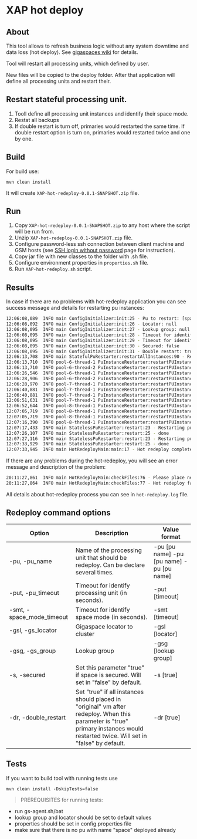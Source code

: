 XAP hot deploy
===

About
---
This tool allows to refresh business logic without any system downtime and data loss (hot deploy).
See [gigaspaces wiki] for details.

Tool will restart all processing units, which defined by user.

New files will be copied to the deploy folder. After that application will define all processing units and restart their.

Restart stateful processing unit.
---
1. Tooll define all processing unit instances and identify their space mode.
2. Restat all backups
3. If double restart is turn off, primaries would restarted the same time. If double restart option is turn on, primaries would restarted twice and one by one.

Build
---
For build use:

    mvn clean install 
It will create `XAP-hot-redeploy-0.0.1-SNAPSHOT.zip` file.

Run
---

1. Copy `XAP-hot-redeploy-0.0.1-SNAPSHOT.zip` to any host where the script will be run from. 
2. Unzip `XAP-hot-redeploy-0.0.1-SNAPSHOT.zip` file.
3. Configure password-less ssh connection between client machine and GSM hosts (see [SSH login without password] page for instruction).
4. Copy jar file with new classes to the folder with .sh file.
5. Configure environment properties in `properties.sh` file.
6. Run `XAP-hot-redeploy.sh` script.

Results
---
In case if there are no problems with hot-redeploy application you can see success message and details for restarting pu instances: 
```sh
12:06:08,089  INFO main ConfigInitializer:init:25 - Pu to restart: [space, cinema, mirror]
12:06:08,092  INFO main ConfigInitializer:init:26 - Locator: null
12:06:08,095  INFO main ConfigInitializer:init:27 - Lookup group: null
12:06:08,095  INFO main ConfigInitializer:init:28 - Timeout for identify pu: 100
12:06:08,095  INFO main ConfigInitializer:init:29 - Timeout for identify space mode: 100
12:06:08,095  INFO main ConfigInitializer:init:30 - Secured: false
12:06:08,095  INFO main ConfigInitializer:init:31 - Double restart: true
12:06:13,708  INFO main StatefulPuRestarter:restartAllInstances:90 - Restarting pu space with type STATEFUL
12:06:13,710  INFO pool-6-thread-1 PuInstanceRestarter:restartPUInstance:32 - restarting instance 1 on 127.0.0.1[127.0.0.1] GSC PID:7260 mode:backup...
12:06:13,710  INFO pool-6-thread-2 PuInstanceRestarter:restartPUInstance:32 - restarting instance 2 on 127.0.0.1[127.0.0.1] GSC PID:11464 mode:backup...
12:06:26,546  INFO pool-6-thread-1 PuInstanceRestarter:restartPUInstance:39 - done
12:06:28,906  INFO pool-6-thread-2 PuInstanceRestarter:restartPUInstance:39 - done
12:06:28,970  INFO pool-7-thread-1 PuInstanceRestarter:restartPUInstance:32 - restarting instance 2 on 127.0.0.1[127.0.0.1] GSC PID:7260 mode:primary...
12:06:40,881  INFO pool-7-thread-1 PuInstanceRestarter:restartPUInstance:39 - done
12:06:40,881  INFO pool-7-thread-1 PuInstanceRestarter:restartPUInstance:32 - restarting instance 1 on 127.0.0.1[127.0.0.1] GSC PID:11464 mode:primary...
12:06:51,631  INFO pool-7-thread-1 PuInstanceRestarter:restartPUInstance:39 - done
12:06:52,644  INFO pool-8-thread-1 PuInstanceRestarter:restartPUInstance:32 - restarting instance 1 on 127.0.0.1[127.0.0.1] GSC PID:7260 mode:primary...
12:07:05,719  INFO pool-8-thread-1 PuInstanceRestarter:restartPUInstance:39 - done
12:07:05,719  INFO pool-8-thread-1 PuInstanceRestarter:restartPUInstance:32 - restarting instance 2 on 127.0.0.1[127.0.0.1] GSC PID:11464 mode:primary...
12:07:16,390  INFO pool-8-thread-1 PuInstanceRestarter:restartPUInstance:39 - done
12:07:17,433  INFO main StatelessPuRestarter:restart:23 - Restarting pu cinema with type WEB
12:07:26,107  INFO main StatelessPuRestarter:restart:25 - done
12:07:27,116  INFO main StatelessPuRestarter:restart:23 - Restarting pu mirror with type MIRROR
12:07:33,929  INFO main StatelessPuRestarter:restart:25 - done
12:07:33,945  INFO main HotRedeployMain:main:17 - Hot redeploy completed successfully
```

If there are any problems during the hot-redeploy, you will see an error message and description of the problem:
```sh
20:11:27,861  INFO main HotRedeployMain:checkFiles:76 - Please place new files on all GSM machines and try again.
20:11:27,864  INFO main HotRedeployMain:checkFiles:77 - Hot redeploy failed
```

All details about hot-redeploy process you can see in `hot-redeploy.log` file.


Redeploy command options
---

| Option                     | Description                                                                                                                                                                        | Value format                              |
|----------------------------|------------------------------------------------------------------------------------------------------------------------------------------------------------------------------------|-------------------------------------------|
| -pu,  -pu_name             | Name of the processing unit that should be redeploy. Can be declare several times.                                                                                                 | -pu [pu name] -pu [pu name] -pu [pu name] |
| -put,  -pu_timeout         | Timeout for identify processing unit (in seconds).                                                                                                                                 | -put [timeout]                            |
| -smt,  -space_mode_timeout | Timeout for identify space mode (in seconds).                                                                                                                                      | -smt [timeout]                            |
| -gsl,  -gs_locator         | Gigaspace locator to cluster                                                                                                                                                       | -gsl [locator]                            |
| -gsg, -gs_group            | Lookup group                                                                                                                                                                       | -gsg [lookup group]                       |
| -s,  -secured              | Set this parameter "true" if space is secured. Will set in "false" by default.                                                                                                     | -s [true]                                 |
| -dr,  -double_restart      | Set "true" if all instances should placed in "original" vm after redeploy. When this parameter is "true" primary instances would restarted twice. Will set  in "false" by default. | -dr [true]                                |

Tests
---
If you want to build tool with running tests use 
```
mvn clean install -DskipTests=false
```
>PREREQUISITES for running tests:

 * run gs-agent.sh/bat
 * lookup group and locator should be set to default values
 * properties should be set in config.properties file
 * make sure that there is no pu with name "space" deployed already

[gigaspaces wiki]:http://wiki.gigaspaces.com/wiki/display/XAP96/Deploying+onto+the+Service+Grid#DeployingontotheServiceGrid-HotDeploy
[SSH login without password]:http://www.linuxproblem.org/art_9.html
